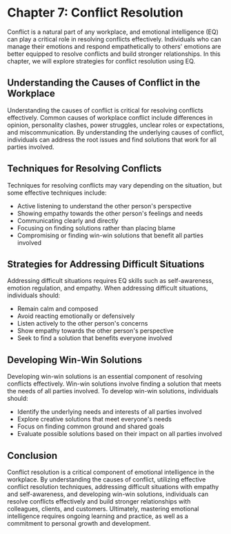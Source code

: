 Chapter 7: Conflict Resolution
==============================

Conflict is a natural part of any workplace, and emotional intelligence (EQ) can play a critical role in resolving conflicts effectively. Individuals who can manage their emotions and respond empathetically to others' emotions are better equipped to resolve conflicts and build stronger relationships. In this chapter, we will explore strategies for conflict resolution using EQ.

Understanding the Causes of Conflict in the Workplace
-----------------------------------------------------

Understanding the causes of conflict is critical for resolving conflicts effectively. Common causes of workplace conflict include differences in opinion, personality clashes, power struggles, unclear roles or expectations, and miscommunication. By understanding the underlying causes of conflict, individuals can address the root issues and find solutions that work for all parties involved.

Techniques for Resolving Conflicts
----------------------------------

Techniques for resolving conflicts may vary depending on the situation, but some effective techniques include:

* Active listening to understand the other person's perspective
* Showing empathy towards the other person's feelings and needs
* Communicating clearly and directly
* Focusing on finding solutions rather than placing blame
* Compromising or finding win-win solutions that benefit all parties involved

Strategies for Addressing Difficult Situations
----------------------------------------------

Addressing difficult situations requires EQ skills such as self-awareness, emotion regulation, and empathy. When addressing difficult situations, individuals should:

* Remain calm and composed
* Avoid reacting emotionally or defensively
* Listen actively to the other person's concerns
* Show empathy towards the other person's perspective
* Seek to find a solution that benefits everyone involved

Developing Win-Win Solutions
----------------------------

Developing win-win solutions is an essential component of resolving conflicts effectively. Win-win solutions involve finding a solution that meets the needs of all parties involved. To develop win-win solutions, individuals should:

* Identify the underlying needs and interests of all parties involved
* Explore creative solutions that meet everyone's needs
* Focus on finding common ground and shared goals
* Evaluate possible solutions based on their impact on all parties involved

Conclusion
----------

Conflict resolution is a critical component of emotional intelligence in the workplace. By understanding the causes of conflict, utilizing effective conflict resolution techniques, addressing difficult situations with empathy and self-awareness, and developing win-win solutions, individuals can resolve conflicts effectively and build stronger relationships with colleagues, clients, and customers. Ultimately, mastering emotional intelligence requires ongoing learning and practice, as well as a commitment to personal growth and development.
